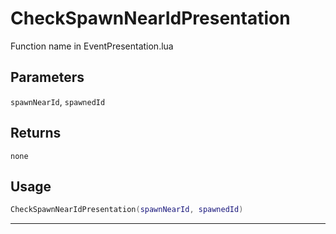 # CheckSpawnNearIdPresentation
Function name in EventPresentation.lua
## Parameters
`spawnNearId`, `spawnedId`
## Returns
`none`
## Usage
```lua
CheckSpawnNearIdPresentation(spawnNearId, spawnedId)
```
---
